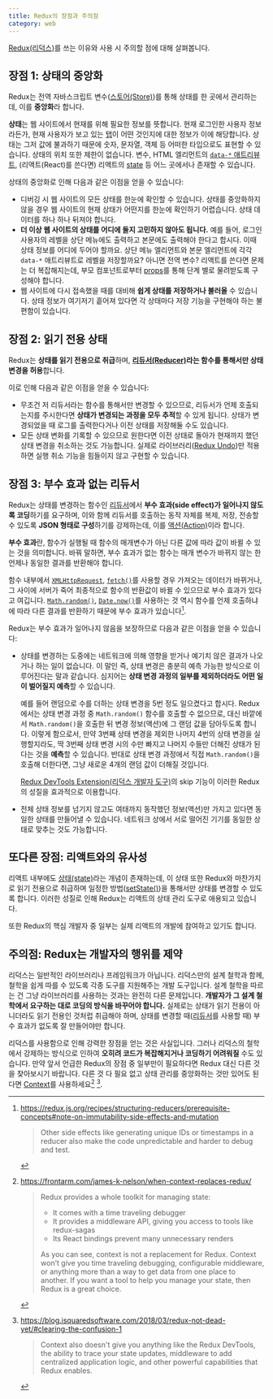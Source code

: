 ```yaml
---
title: Redux의 장점과 주의점
category: web
---
```


[Redux(리덕스)](https://redux.js.org/)를 쓰는 이유와 사용 시 주의할 점에 대해 살펴봅니다.

## 장점 1: 상태의 중앙화

Redux는 전역 자바스크립트 변수([스토어(Store)](https://redux.js.org/glossary#store))를 통해 상태를 한 곳에서 관리하는데, 이를 **중앙화**라 합니다.

**상태**는 웹 사이트에서 현재를 위해 필요한 정보를 뜻합니다. 현재 로그인한 사용자 정보라든가, 현재 사용자가 보고 있는 [탭](https://react-bootstrap.github.io/components/tabs/)이 어떤 것인지에 대한 정보가 이에 해당합니다. 상태는 그저 값에 불과하기 때문에 숫자, 문자열, 객체 등 어떠한 타입으로도 표현할 수 있습니다. 상태의 위치 또한 제한이 없습니다. 변수, HTML 엘리먼트의 [`data-*` 애트리뷰트](https://developer.mozilla.org/en-US/docs/Learn/HTML/Howto/Use_data_attributes), (리액트(React)를 쓴다면) 리액트의 [state](https://reactjs.org/docs/glossary.html#state) 등 어느 곳에서나 존재할 수 있습니다.

상태의 중앙화로 인해 다음과 같은 이점을 얻을 수 있습니다:

- 디버깅 시 웹 사이트의 모든 상태를 한눈에 확인할 수 있습니다. 상태를 중앙화하지 않을 경우 웹 사이트의 현재 상태가 어떤지를 한눈에 확인하기 어렵습니다. 상태 데이터를 하나 하나 뒤져야 합니다.
- **더 이상 웹 사이트의 상태를 어디에 둘지 고민하지 않아도 됩니다.** 예를 들어, 로그인 사용자의 레벨을 상단 메뉴에도 출력하고 본문에도 출력해야 한다고 합시다. 이때 상태 정보를 어디에 두어야 할까요. 상단 메뉴 엘리먼트와 본문 엘리먼트에 각각 `data-*` 애트리뷰트로 레벨을 저장할까요? 아니면 전역 변수? 리액트를 쓴다면 문제는 더 복잡해지는데, 부모 컴포넌트로부터 [props](https://reactjs.org/docs/glossary.html#props)를 통해 단계 별로 물려받도록 구성해야 합니다.
- 웹 사이트에 다시 접속했을 때를 대비해 **쉽게 상태를 저장하거나 불러올** 수 있습니다. 상태 정보가 여기저기 흩어져 있다면 각 상태마다 저장 기능을 구현해야 하는 불편함이 있습니다.

## 장점 2: 읽기 전용 상태

Redux는 **상태를 읽기 전용으로 취급**하며, **[리듀서(Reducer)](https://redux.js.org/glossary#reducer)라는 함수를 통해서만 상태 변경을 허용**합니다.

이로 인해 다음과 같은 이점을 얻을 수 있습니다:

- 무조건 저 리듀서라는 함수를 통해서만 변경할 수 있으므로, 리듀서가 언제 호출되는지를 주시한다면 **상태가 변경되는 과정을 모두 추적**할 수 있게 됩니다. 상태가 변경되었을 때 로그를 출력한다거나 이전 상태를 저장해둘 수도 있습니다.
- 모든 상태 변화를 기록할 수 있으므로 원한다면 이전 상태로 돌아가 현재까지 했던 상태 변경을 취소하는 것도 가능합니다. 실제로 라이브러리([Redux Undo](https://redux.js.org/recipes/implementing-undo-history#using-redux-undo))만 적용하면 실행 취소 기능을 힘들이지 않고 구현할 수 있습니다.

## 장점 3: 부수 효과 없는 리듀서

Redux는 상태를 변경하는 함수인 [리듀서](https://redux.js.org/glossary#reducer)에서 **부수 효과(side effect)가 일어나지 않도록 코딩**하기를 요구하며, 이와 함께 리듀서를 호출하는 동작 자체를 복제, 저장, 전송할 수 있도록 **JSON 형태로 구성**하기를 강제하는데, 이를 [액션(Action)](https://redux.js.org/glossary#action)이라 합니다.

**부수 효과**란, 함수가 실행될 때 함수의 매개변수가 아닌 다른 값에 따라 값이 바뀔 수 있는 것을 의미합니다. 바꿔 말하면, 부수 효과가 없는 함수는 매개 변수가 바뀌지 않는 한 언제나 동일한 결과를 반환해야 합니다.

함수 내부에서 [`XMLHttpRequest`](https://developer.mozilla.org/en-US/docs/Web/API/XMLHttpRequest), [`fetch()`](https://developer.mozilla.org/en-US/docs/Web/API/Fetch_API)를 사용할 경우 가져오는 데이터가 바뀌거나, 그 사이에 서버가 죽어 최종적으로 함수의 반환값이 바뀔 수 있으므로 부수 효과가 있다고 여깁니다. [`Math.random()`](https://developer.mozilla.org/en-US/docs/Web/JavaScript/Reference/Global_Objects/Math/random), [`Date.now()`](https://developer.mozilla.org/en-US/docs/Web/JavaScript/Reference/Global_Objects/Date/now)를 사용하는 것 역시 함수를 언제 호출하냐에 따라 다른 결과를 반환하기 때문에 부수 효과가 있습니다[^side-effects].

[^side-effects]:
    <https://redux.js.org/recipes/structuring-reducers/prerequisite-concepts#note-on-immutability-side-effects-and-mutation>
    
    > Other side effects like generating unique IDs or timestamps in a reducer also make the code unpredictable and harder to debug and test.

Redux는 부수 효과가 일어나지 않음을 보장하므로 다음과 같은 이점을 얻을 수 있습니다:

- 상태를 변경하는 도중에는 네트워크에 의해 영향을 받거나 예기치 않은 결과가 나오거나 하는 일이 없습니다. 이 말인 즉, 상태 변경은 충분히 예측 가능한 방식으로 이루어진다는 말과 같습니다. 심지어는 **상태 변경 과정의 일부를 제외하더라도 어떤 일이 벌어질지 예측**할 수 있습니다.
    
    예를 들어 랜덤으로 수를 더하는 상태 변경을 5번 정도 일으켰다고 합시다. Redux에서는 상태 변경 과정 중 `Math.random()` 함수를 호출할 수 없으므로, 대신 바깥에서 `Math.random()`을 호출한 뒤 변경 정보(액션)에 그 랜덤 값을 담아두도록 합니다. 이렇게 함으로서, 만약 3번째 상태 변경을 제외한 나머지 4번의 상태 변경을 실행할지라도, 딱 3번째 상태 변경 시의 수만 빠지고 나머지 수들만 더해진 상태가 된다는 것을 **예측**할 수 있습니다. 반대로 상태 변경 과정에서 직접 `Math.random()`을 호출해 더한다면, 그냥 새로운 4개의 랜덤 값이 더해질 것입니다.
    
    [Redux DevTools Extension(리덕스 개발자 도구)](http://extension.remotedev.io/)의 skip 기능이 이러한 Redux의 성질을 효과적으로 이용합니다.
- 전체 상태 정보를 넘기지 않고도 여태까지 동작했던 정보(액션)만 가지고 있다면 동일한 상태를 만들어낼 수 있습니다. 네트워크 상에서 서로 떨어진 기기를 동일한 상태로 맞추는 것도 가능합니다.

## 또다른 장점: 리액트와의 유사성

리액트 내부에도 [상태(state)](https://reactjs.org/docs/glossary.html#state)라는 개념이 존재하는데, 이 상태 또한 Redux와 마찬가지로 읽기 전용으로 취급하며 일정한 방법([setState()](https://reactjs.org/docs/react-component.html#setstate))을 통해서만 상태를 변경할 수 있도록 합니다. 이러한 성질로 인해 Redux는 리액트의 상태 관리 도구로 애용되고 있습니다.

또한 Redux의 핵심 개발자 중 일부는 실제 리액트의 개발에 참여하고 있기도 합니다.

## 주의점: Redux는 개발자의 행위를 제약

리덕스는 일반적인 라이브러리나 프레임워크가 아닙니다. 리덕스만의 설계 철학과 함께, 철학을 쉽게 따를 수 있도록 각종 도구를 지원해주는 개발 도구입니다. 설계 철학을 따르는 건 그냥 라이브러리를 사용하는 것과는 완전히 다른 문제입니다. **개발자가 그 설계 철학에서 요구하는 대로 코딩의 방식을 바꾸어야 합니다.** 실제로는 상태가 읽기 전용이 아니더라도 읽기 전용인 것처럽 취급해야 하며, 상태를 변경할 때([리듀서](https://redux.js.org/glossary#reducer)를 사용할 때) 부수 효과가 없도록 잘 만들어야만 합니다.

리덕스를 사용함으로 인해 강력한 장점을 얻는 것은 사실입니다. 그러나 리덕스의 철학에서 강제하는 방식으로 인하여 **오히려 코드가 복잡해지거나 코딩하기 어려워질** 수도 있습니다. 만약 앞서 언급한 Redux의 장점 중 일부만이 필요하다면 Redux 대신 다른 것을 찾아보시기 바랍니다. 다른 것 다 필요 없고 상태 관리를 중앙화하는 것만 있어도 된다면 [Context](https://reactjs.org/docs/context.html)를 사용하세요[^when-context-replaces-redux] [^redux-not-dead-yet].

[^when-context-replaces-redux]:
    <https://frontarm.com/james-k-nelson/when-context-replaces-redux/>

    > Redux provides a whole toolkit for managing state:
    >
    > - It comes with a time traveling debugger
    > - It provides a middleware API, giving you access to tools like redux-sagas
    > - Its React bindings prevent many unnecessary renders
    >
    > As you can see, context is not a replacement for Redux. Context won’t give you time traveling debugging, configurable middleware, or anything more than a way to get data from one place to another. If you want a tool to help you manage your state, then Redux is a great choice.
    
[^redux-not-dead-yet]:
    <https://blog.isquaredsoftware.com/2018/03/redux-not-dead-yet/#clearing-the-confusion-1>

    > Context also doesn't give you anything like the Redux DevTools, the ability to trace your state updates, middleware to add centralized application logic, and other powerful capabilities that Redux enables.
